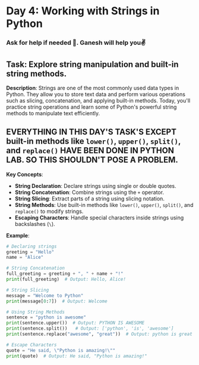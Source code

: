 # Day 4: Working with Strings in Python

### Ask for help if needed 🥹. Ganesh will help you✌️

## **Task**: Explore string manipulation and built-in string methods.

**Description**:
Strings are one of the most commonly used data types in Python. They allow you to store text data and perform various operations such as slicing, concatenation, and applying built-in methods. Today, you'll practice string operations and learn some of Python's powerful string methods to manipulate text efficiently.

## EVERYTHING IN THIS DAY'S TASK'S EXCEPT built-in methods like `lower()`, `upper()`, `split()`, and `replace()` HAVE BEEN DONE IN PYTHON LAB. SO THIS SHOULDN'T POSE A PROBLEM. 

**Key Concepts**:
- **String Declaration**: Declare strings using single or double quotes.
- **String Concatenation**: Combine strings using the `+` operator.
- **String Slicing**: Extract parts of a string using slicing notation.
- **String Methods**: Use built-in methods like `lower()`, `upper()`, `split()`, and `replace()` to modify strings.
- **Escaping Characters**: Handle special characters inside strings using backslashes (`\`).

**Example**:
```python
# Declaring strings
greeting = "Hello"
name = "Alice"

# String Concatenation
full_greeting = greeting + ", " + name + "!"
print(full_greeting)  # Output: Hello, Alice!

# String Slicing
message = "Welcome to Python"
print(message[0:7])  # Output: Welcome

# Using String Methods
sentence = "python is awesome"
print(sentence.upper())  # Output: PYTHON IS AWESOME
print(sentence.split())   # Output: ['python', 'is', 'awesome']
print(sentence.replace("awesome", "great"))  # Output: python is great

# Escape Characters
quote = "He said, \"Python is amazing!\""
print(quote)  # Output: He said, "Python is amazing!"
